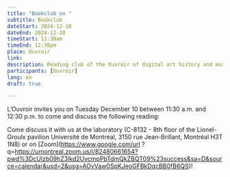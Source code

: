 ```yaml
---
title: "Bookclub on "
subtitle: Bookclub
dateStart: 2024-12-10
dateEnd: 2024-12-10
timeStart: 11:30am
timeEnd: 12:30pm
place: Ouvroir
link: 
description: Reading club of the Ouvroir of digital art history and museology on Tuesday, December 10, 2024, from 11:30 a.m. to 12:30 p.m., at C-8132 of the Jean-Brillant pavilion (Université de Montréal).
participants: [Ouvroir]
lang: en
draft: true

---
```


L’Ouvroir invites you on Tuesday December 10 between 11:30 a.m. and 12:30 p.m. to come and discuss the following reading:



Come discuss it with us at the laboratory (C-8132 - 8th floor of the Lionel-Groulx pavilion Université de Montréal, 3150 rue Jean-Brillant, Montréal H3T 1N8) or on [Zoom](https://www.google.com/url ?q=https://umontreal.zoom.us/j/82480661654?pwd%3DcUlzb09hZ3lkd2UvcmpPbTdmQkZBQT09%23success&sa=D&source=calendar&usd=2&usg=AOvVaw0SpKJeoGFBkDqcBB0fB6QS)!
